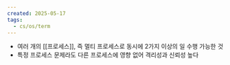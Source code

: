 ```yaml
---
created: 2025-05-17
tags:
  - cs/os/term
---
```

- 여러 개의 [[프로세스]], 즉 멀티 프로세스로 동시에 2가지 이상의 일 수행 가능한 것
- 특정 프로세스 문제라도 다른 프로세스에 영향 없어 격리성과 신뢰성 높다
